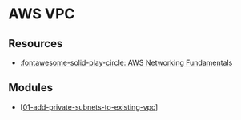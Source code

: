 AWS VPC
===

Resources
---

- [:fontawesome-solid-play-circle: AWS Networking Fundamentals][1]

<!-- Links -->
[1]: https://www.youtube.com/watch?v=hiKPPy584Mg


Modules
---

- [[01-add-private-subnets-to-existing-vpc]]

[//begin]: # "Autogenerated link references for markdown compatibility"
[01-add-private-subnets-to-existing-vpc]: 01-add-private-subnets-to-existing-vpc.md "Add private subnets to existing VPC"
[//end]: # "Autogenerated link references"